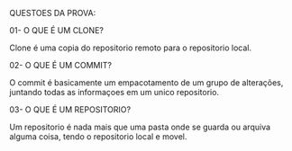QUESTOES DA PROVA:

01- O QUE É UM CLONE?

Clone é uma copia do repositorio remoto para o repositorio local.

02- O QUE É UM COMMIT?

O commit é basicamente um empacotamento de um grupo de alterações, juntando todas as informaçoes em um unico repositorio.

03- O QUE É UM REPOSITORIO?

Um repositorio é nada mais que uma pasta onde se guarda ou arquiva alguma coisa, tendo o repositorio local e movel.